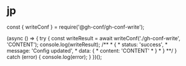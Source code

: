 # jp
const { writeConf } = require('@gh-conf/gh-conf-write');

(async () => {
  try {
    const writeResult = await writeConf('./gh-conf-write', 'CONTENT');
    console.log(writeResult);
    /**
     * {
     *   status: 'success',
     *   message: 'Config updated',
     *   data: {
     *       content: 'CONTENT'
     *   }
     * }
     **/
  } catch (error) {
    console.log(error);
  }
})();
